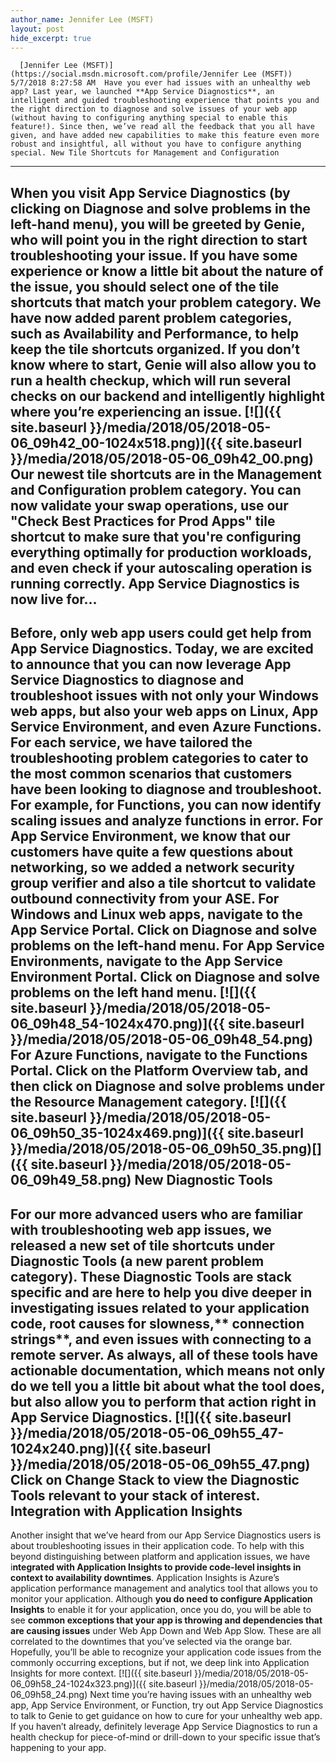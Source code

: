 ```yaml
---
author_name: Jennifer Lee (MSFT)
layout: post
hide_excerpt: true
---
```

      [Jennifer Lee (MSFT)](https://social.msdn.microsoft.com/profile/Jennifer Lee (MSFT))  5/7/2018 8:27:58 AM  Have you ever had issues with an unhealthy web app? Last year, we launched **App Service Diagnostics**, an intelligent and guided troubleshooting experience that points you and the right direction to diagnose and solve issues of your web app (without having to configuring anything special to enable this feature!). Since then, we’ve read all the feedback that you all have given, and have added new capabilities to make this feature even more robust and insightful, all without you have to configure anything special. New Tile Shortcuts for Management and Configuration
---------------------------------------------------

 When you visit App Service Diagnostics (by **clicking on Diagnose and solve problem**s in the left-hand menu), you will be greeted by **Genie**, who will point you in the right direction to start troubleshooting your issue. If you have some experience or know a little bit about the nature of the issue, you should select one of the tile shortcuts that match your problem category. We have now added **parent problem categories**, such as Availability and Performance, to help keep the tile shortcuts organized. If you don’t know where to start, Genie will also allow you to **run a health checkup,** which will run several checks on our backend and intelligently highlight where you’re experiencing an issue. [![]({{ site.baseurl }}/media/2018/05/2018-05-06_09h42_00-1024x518.png)]({{ site.baseurl }}/media/2018/05/2018-05-06_09h42_00.png) Our newest tile shortcuts are in the Management and Configuration problem category. You can now validate your **swap operations**, use our "**Check Best Practices for Prod Apps**" tile shortcut to make sure that you're configuring everything optimally for production workloads, and even check if your **autoscaling operation** is running correctly. App Service Diagnostics is now live for…
----------------------------------------

 Before, only web app users could get help from App Service Diagnostics. Today, we are excited to announce that you can now leverage App Service Diagnostics to diagnose and troubleshoot issues with not only your Windows web apps, but also your **web apps on Linux**, **App Service Environment**, and even **Azure Functions**. For each service, we have tailored the troubleshooting problem categories to cater to the most common scenarios that customers have been looking to diagnose and troubleshoot. For example, for Functions, you can now **identify scaling issues and analyze functions in error**. For App Service Environment, we know that our customers have quite a few questions about networking, so we added a **network security group verifier** and also a tile shortcut to **validate outbound connectivity from your ASE**. For Windows and Linux web apps, navigate to the **App Service Portal**. Click on **Diagnose and solve problems on the left-hand menu**. For App Service Environments, navigate to the **App Service Environment Portal**. Click on **Diagnose and solve problems on the left hand menu.** [![]({{ site.baseurl }}/media/2018/05/2018-05-06_09h48_54-1024x470.png)]({{ site.baseurl }}/media/2018/05/2018-05-06_09h48_54.png) For Azure Functions, navigate to the Functions Portal. Click on the **Platform Overview tab**, and then **click on Diagnose and solve problems under the Resource Management category**. [![]({{ site.baseurl }}/media/2018/05/2018-05-06_09h50_35-1024x469.png)]({{ site.baseurl }}/media/2018/05/2018-05-06_09h50_35.png)[]({{ site.baseurl }}/media/2018/05/2018-05-06_09h49_58.png) New Diagnostic Tools
--------------------

 For our more advanced users who are familiar with troubleshooting web app issues, we released a new set of tile shortcuts under **Diagnostic Tools** (a new parent problem category). These Diagnostic Tools are stack specific and are here to help you dive deeper in investigating issues related to your **application code**, **root causes for slowness**,** connection strings**, and even issues with connecting to a remote server. As always, all of these tools have **actionable documentation**, which means not only do we tell you a little bit about what the tool does, but also allow you to perform that action right in App Service Diagnostics. [![]({{ site.baseurl }}/media/2018/05/2018-05-06_09h55_47-1024x240.png)]({{ site.baseurl }}/media/2018/05/2018-05-06_09h55_47.png) **Click on Change Stack** to view the Diagnostic Tools **relevant to your stack of interest**. Integration with Application Insights
-------------------------------------

 Another insight that we’ve heard from our App Service Diagnostics users is about troubleshooting issues in their application code. To help with this beyond distinguishing between platform and application issues, we have i**ntegrated with Application Insights to provide code-level insights in context to availability downtimes**. Application Insights is Azure’s application performance management and analytics tool that allows you to monitor your application. Although **you do need to configure Application Insights** to enable it for your application, once you do, you will be able to see **common exceptions that your app is throwing and dependencies that are causing issues** under Web App Down and Web App Slow. These are all correlated to the downtimes that you’ve selected via the orange bar. Hopefully, you’ll be able to recognize your application code issues from the commonly occurring exceptions, but if not, we deep link into Application Insights for more context. [![]({{ site.baseurl }}/media/2018/05/2018-05-06_09h58_24-1024x323.png)]({{ site.baseurl }}/media/2018/05/2018-05-06_09h58_24.png) Next time you’re having issues with an unhealthy web app, App Service Environment, or Function, try out App Service Diagnostics to talk to Genie to get guidance on how to cure for your unhealthy web app. If you haven’t already, definitely leverage App Service Diagnostics to run a health checkup for piece-of-mind or drill-down to your specific issue that’s happening to your app.     